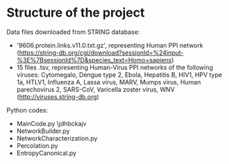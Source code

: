 # Structure of the project

Data files downloaded from STRING database:
- '9606.protein.links.v11.0.txt.gz', representing Human PPI network 
(https://string-db.org/cgi/download?sessionId=%24input-%3E%7BsessionId%7D&species_text=Homo+sapiens)
- 15 files .tsv, representing Human-Virus PPI networks of the following viruses: Cytomegalo, Dengue type 2, Ebola, Hepatitis B, HIV1, HPV type 1a, HTLV1, Influenza A, Lassa virus, MARV, Mumps virus, Human parechovirus 2, SARS-CoV, Varicella zoster virus, WNV (http://viruses.string-db.org)

Python codes:
- MainCode.py \\jdhbckajv 
- NetworkBuilder.py
- NetworkCharacterization.py
- Percolation.py
- EntropyCanonical.py







